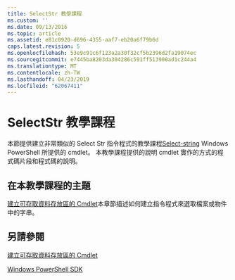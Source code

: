 ```yaml
---
title: SelectStr 教學課程
ms.custom: ''
ms.date: 09/13/2016
ms.topic: article
ms.assetid: e81c0920-d696-4355-aaf7-eb20a6f79b6d
caps.latest.revision: 5
ms.openlocfilehash: 53e9c91c6f123a2a30f32cf5b2396d2fa19074ec
ms.sourcegitcommit: e7445ba8203da304286c591ff513900ad1c244a4
ms.translationtype: MT
ms.contentlocale: zh-TW
ms.lasthandoff: 04/23/2019
ms.locfileid: "62067411"
---
```

# <a name="selectstr-tutorial"></a>SelectStr 教學課程

本節提供建立非常類似的 Select Str 指令程式的教學課程[Select-string](/powershell/module/microsoft.powershell.utility/select-string) Windows PowerShell 所提供的 cmdlet。 本教學課程提供的說明 cmdlet 實作的方式的程式碼片段和程式碼的說明。

## <a name="topic-in-this-tutorial"></a>在本教學課程的主題

[建立可存取資料存放區的 Cmdlet](./creating-a-cmdlet-to-access-a-data-store.md)本章節描述如何建立指令程式來選取檔案或物件中的字串。

## <a name="see-also"></a>另請參閱

[建立可存取資料存放區的 Cmdlet](./creating-a-cmdlet-to-access-a-data-store.md)

[Windows PowerShell SDK](../windows-powershell-reference.md)
